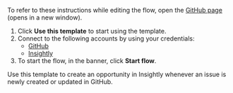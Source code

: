 To refer to these instructions while editing the flow, open the [GitHub page](https://github.com/ot4i/app-connect-templates/tree/main/resources/markdown/Create%20an%20opportunity%20in%20Insightly%20when%20an%20issue%20is%20created%20or%20updated%20in%20GitHub_instructions.md) (opens in a new window).

1. Click **Use this template** to start using the template.
2. Connect to the following accounts by using your credentials:
   - [GitHub](https://ibm.biz/acgithub) 
   - [Insightly](https://ibm.biz/acinsightly)
3. To start the flow, in the banner, click **Start flow**.

Use this template to create an opportunity in Insightly whenever an issue is newly created or updated in GitHub.




